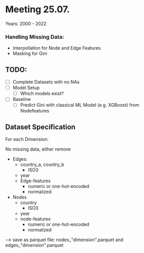 # Meeting 25.07.

Years: 2000 - 2022

### Handling Missing Data:

- Interpollation for Node and Edge Features
- Masking for Gini

## TODO:

- [ ] Complete Datasets with no NAs
- [ ] Model Setup
    - [ ] Which models exist?
- [ ] Baseline
    - [ ] Predict Gini with classical ML Model (e.g. XGBoost) from Nodefeatures

## Dataset Specification

For each Dimension:

No missing data, either remove 

- Edges:
    - country_a, country_b
        - ISO3
    - year
    - Edge-features
        - numeric or one-hot-encoded
        - normalized
- Nodes
    - country
        - ISO3
    - year
    - node-features
        - numeric or one-hot-encoded
        - normalized

--> save as parquet file: nodes_"dimension".parquet and edges_"dimension".parquet